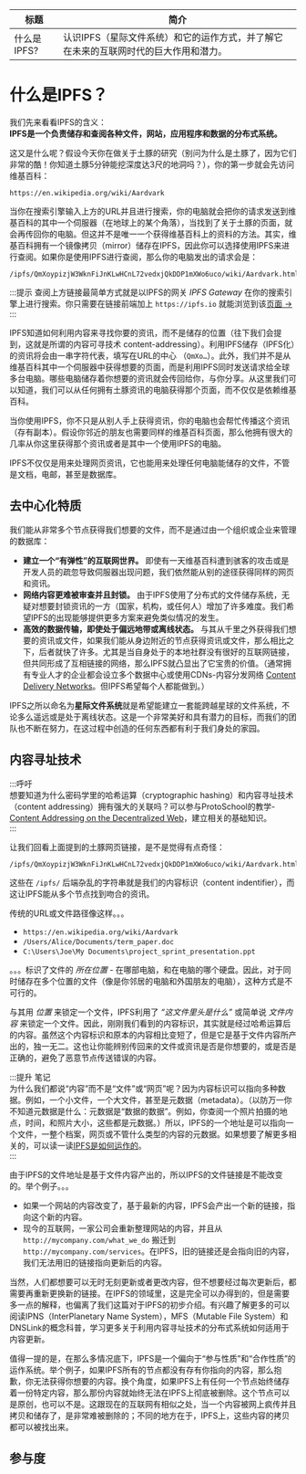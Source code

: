 标题|简介 
--- | --- |
什么是IPFS?|认识IPFS（星际文件系统）和它的运作方式，并了解它在未来的互联网时代的巨大作用和潜力。

# 什么是IPFS？

我们先来看看IPFS的含义：  
**IPFS是一个负责储存和查阅各种文件，网站，应用程序和数据的分布式系统。** 

这又是什么呢？假设今天你在做关于土豚的研究（别问为什么是土豚了，因为它们非常的酷！你知道土豚5分钟能挖深度达3尺的地洞吗？），你的第一步就会先访问维基百科：

```
https://en.wikipedia.org/wiki/Aardvark
```

当你在搜索引擎输入上方的URL并且进行搜索，你的电脑就会把你的请求发送到维基百科的其中一个伺服器（在地球上的某个角落），当找到了关于土豚的页面，就会再传回你的电脑。但这并不是唯一一个获得维基百科上的资料的方法。其实，维基百科拥有一个镜像拷贝（mirror）储存在IPFS，因此你可以选择使用IPFS来进行查阅。如果你是使用IPFS进行查阅，那么你的电脑发出的请求会是：

```
/ipfs/QmXoypizjW3WknFiJnKLwHCnL72vedxjQkDDP1mXWo6uco/wiki/Aardvark.html
```

:::提示
查阅上方链接最简单方式就是以IPFS的网关 _IPFS Gateway_ 在你的搜索引擎上进行搜索。你只需要在链接前端加上 `https://ipfs.io` 就能浏览到该[页面 →](https://ipfs.io/ipfs/QmXoypizjW3WknFiJnKLwHCnL72vedxjQkDDP1mXWo6uco/wiki/Aardvark.html)
:::

IPFS知道如何利用内容来寻找你要的资讯，而不是储存的位置（往下我们会提到，这就是所谓的内容可寻技术 content-addressing）。利用IPFS储存（IPFS化）的资讯将会由一串字符代表，填写在URL的中心 （`QmXo…`）。此外，我们并不是从维基百科其中一个伺服器中获得想要的页面，而是利用IPFS同时发送请求给全球多台电脑。哪些电脑储存着你想要的资讯就会传回给你，与你分享。从这里我们可以知道，我们可以从任何拥有土豚资讯的电脑获得那个页面，而不仅仅是依赖维基百科。

当你使用IPFS，你不只是从别人手上获得资讯，你的电脑也会帮忙传播这个资讯（存有副本）。假设你邻近的朋友也需要同样的维基百科页面，那么他拥有很大的几率从你这里获得那个资讯或者是其中一个使用IPFS的电脑。  

IPFS不仅仅是用来处理网页资讯，它也能用来处理任何电脑能储存的文件，不管是文档，电邮，甚至是数据库。

## 去中心化特质

我们能从非常多个节点获得我们想要的文件，而不是通过由一个组织或企业来管理的数据库：

- **建立一个“有弹性”的互联网世界。** 即使有一天维基百科遭到骇客的攻击或是开发人员的疏忽导致伺服器出现问题，我们依然能从别的途径获得同样的网页和资讯。
- **网络内容更难被审查并且封锁。** 由于IPFS使用了分布式的文件储存系统，无疑对想要封锁资讯的一方（国家，机构，或任何人）增加了许多难度。我们希望IPFS的出现能够提供更多方案来避免类似情况的发生。
- **高效的数据传输，即使处于偏远地带或离线状态。** 与其从千里之外获得我们想要的资讯或文件，如果我们能从身边附近的节点获得资讯或文件，那么相比之下，后者就快了许多。尤其是当自身处于的本地社群没有很好的互联网链接，但共同形成了互相链接的网络，那么IPFS就凸显出了它宝贵的价值。（通常拥有专业人才的企业都会设立多个数据中心或使用CDNs-内容分发网络 [Content Delivery Networks](https://en.wikipedia.org/wiki/Content_delivery_network)。但IPFS希望每个人都能做到。）

IPFS之所以命名为**星际文件系统**就是希望能建立一套能跨越星球的文件系统，不论多么遥远或是处于离线状态。这是一个非常美好和具有潜力的目标，而我们的团队也不断在努力，在这过程中创造的任何东西都有利于我们身处的家园。

## 内容寻址技术

:::呼吁  
想要知道为什么密码学里的哈希运算（cryptographic hashing）和内容寻址技术（content addressing）拥有强大的关联吗？可以参与ProtoSchool的教学-[Content Addressing on the Decentralized Web](https://proto.school/content-addressing)，建立相关的基础知识。  
:::

让我们回看上面提到的土豚网页链接，是不是觉得有点奇怪：

```
/ipfs/QmXoypizjW3WknFiJnKLwHCnL72vedxjQkDDP1mXWo6uco/wiki/Aardvark.html
```

这些在 `/ipfs/` 后端杂乱的字符串就是我们的内容标识（content indentifier），而这让IPFS能从多个节点找到吻合的资讯。

传统的URL或文件路径像这样。。。

- `https://en.wikipedia.org/wiki/Aardvark`
- `/Users/Alice/Documents/term_paper.doc`
- `C:\Users\Joe\My Documents\project_sprint_presentation.ppt`

。。。标识了文件的 _所在位置_ - 在哪部电脑，和在电脑的哪个硬盘。因此，对于同时储存在多个位置的文件（像是你邻居的电脑和外国朋友的电脑），这种方式是不可行的。

与其用 _位置_ 来锁定一个文件，IPFS利用了 _“这文件里头是什么”_ 或简单说 _文件内容_ 来锁定一个文件。因此，刚刚我们看到的内容标识，其实就是经过哈希运算后的内容。虽然这个内容标识和原本的内容相比变短了，但是它是基于文件内容所产出的，独一无二。这也让你能辨别传回来的文件或资讯是否是你想要的，或是否是正确的，避免了恶意节点传送错误的内容。

:::提升 笔记  
为什么我们都说“内容”而不是“文件”或“网页”呢？因为内容标识可以指向多种数据。例如，一个小文件，一个大文件，甚至是元数据（metadata）。（以防万一你不知道元数据是什么：元数据是“数据的数据”。例如，你查阅一个照片拍摄的地点，时间，和照片大小，这些都是元数据。）所以，IPFS的一个地址是可以指向一个文件，一整个档案，网页或不管什么类型的内容的元数据。如果想要了解更多相关的，可以读一读[IPFS是如何运作的](IPFS如何运作.md)。  
:::  

由于IPFS的文件地址是基于文件内容产出的，所以IPFS的文件链接是不能改变的。举个例子。。。  

- 如果一个网站的内容改变了，基于最新的内容，IPFS会产出一个新的链接，指向这个新的内容。
- 现今的互联网，一家公司会重新整理网站的内容，并且从 `http://mycompany.com/what_we_do` 搬迁到 `http://mycompany.com/services`。在IPFS，旧的链接还是会指向旧的内容，我们无法用旧的链接指向更新后的内容。

当然，人们都想要可以无时无刻更新或者更改内容，但不想要经过每次更新后，都需要再重新更换新的链接。在IPFS的领域里，这是完全可以办得到的，但是需要多一点的解释，也偏离了我们这篇对于IPFS的初步介绍。有兴趣了解更多的可以阅读IPNS（InterPlanetary Name System），MFS（Mutable File System）和DNSLink的概念科普，学习更多关于利用内容寻址技术的分布式系统如何适用于内容更新。  

值得一提的是，在那么多情况底下，IPFS是一个偏向于“参与性质”和“合作性质”的运作系统。举个例子，如果IPFS所有的节点都没有存有你指向的内容，那么抱歉，你无法获得你想要的内容。换个角度，如果IPFS上有任何一个节点始终储存着一份特定内容，那么那份内容就始终无法在IPFS上彻底被删除。这个节点可以是原创，也可以不是。这跟现在的互联网有相似之处，当一个内容被网上疯传并且拷贝和储存了，是非常难被删除的；不同的地方在于，IPFS上，这些内容的拷贝都可以被找出来。

## 参与度
